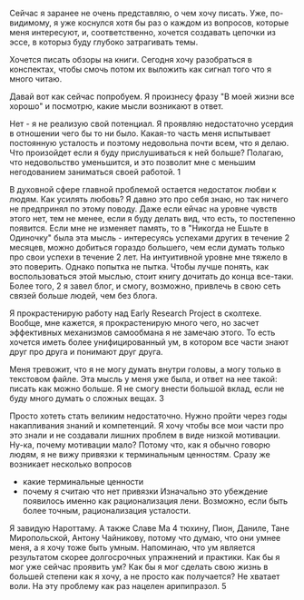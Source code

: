 Сейчас я заранее не очень представляю, о чем хочу писать. Уже, по-видимому, я уже коснулся хотя бы раз о каждом из вопросов, которые меня интересуют, и, соответственно, хочется создавать цепочки из эссе, в которыз буду глубоко затрагивать темы.

Хочется писать обзоры на книги. Сегодня хочу разобраться в конспектах, чтобы смочь потом их выложить как сигнал того что я много читаю.

Давай вот как сейчас попробуем. Я произнесу фразу "В моей жизни все хорошо" и посмотрю, какие мысли возникают в ответ.

Нет - я не реализую свой потенциал. Я проявляю недостаточно усердия в отношении чего бы то ни было. Какая-то часть меня испытывает постоянную усталость и поэтому недовольна почти всем, что я делаю. Что произойдет если я буду прислушиваться к ней больше? Полагаю, что недовольство уменьшится, и это позволит мне с меньшим негодованием заниматься своей работой. 1

В духовной сфере главной проблемой остается недостаток любви к людям. Как усилять любовь? Я давно это про себя знаю, но так ничего не предпринял по этому поводу. Даже если ейчас на уровне чувств этого нет, тем не менее, если я буду делать вид, что есть, то постепенно появится. Если мне не изменяет память, то в "Никогда не Ешьте в Одиночку" была эта мысль - интересуясь успехами других в течение 2 месяцев, можно добиться гораздо большего, чем если думать только про свои успехи в течение 2 лет. На интуитивной уровне мне тяжело в это поверить. Однако попытка не пытка. Чтобы лучше понять, как воспользоваться этой мыслью, стоит книгу дочитать до конца все-таки. Более того, 2 я завел блог, и смогу, возможно, привлечь в свою сеть связей больше людей, чем без блога.

Я прокрастенирую работу над Early Research Project в сколтехе. Вообще, мне кажется, я прокрастенирую много чего, но засчет эффективных механизмов самообмана я не замечаю этого. То есть хочется иметь более унифицированный ум, в котором все части знают друг про друга и понимают друг друга.

Меня тревожит, что я не могу думать внутри головы, а могу только в текстовом файле. Эта мысль у меня уже была, и ответ на нее такой: писать как можно больше. Я не смогу внести большой вклад, если не буду много думать о сложных вещах. 3

Просто хотеть стать великим недостаточно. Нужно пройти через годы накапливания знаний и компетенций. Я хочу чтобы все мои части про это знали и не создавали лишних проблем в виде низкой мотивации. Ну-ка, почему мотивации мало? Потому что, как я обычно говорю людям, я не вижу привязки к терминальным ценностям. Сразу же возникает несколько вопросов
- какие терминальные ценности
- почему я считаю что нет привязки
Изначально это убеждение появилось именно как рационализация лени. Возможно, если быть более точным, рационализация усталости. 

Я завидую Нароттаму. А также Славе Ма 4 тюхину, Пион, Даниле, Тане Миропольской, Антону Чайникову, потому что думаю, что они умнее меня, а я хочу тоже быть умным. Напоминаю, что ум является результатом скорее долгосрочных упражнений и практики. Как бы я мог уже сейчас проявить ум? Как бы я мог сделать свою жизнь в большей степени как я хочу, а не просто как получается? Не хватает воли. На эту проблему как раз нацелен арипипразол. 5
